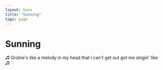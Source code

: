 ```yaml
---
layout: base
title: "Sunning"
tags: page
---
```


# Sunning

♫ Grobie's like a melody in my head that I can't get out got me singin' like ♫